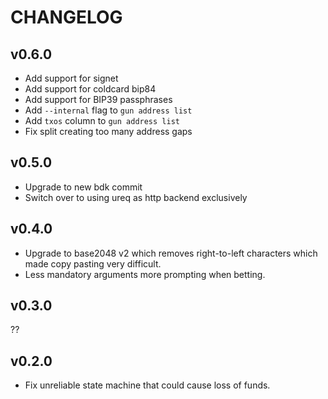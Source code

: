 # CHANGELOG

## v0.6.0

- Add support for signet
- Add support for coldcard bip84
- Add support for BIP39 passphrases
- Add `--internal` flag to `gun address list`
- Add `txos` column to `gun address list`
- Fix split creating too many address gaps

## v0.5.0

- Upgrade to new bdk commit
- Switch over to using ureq as http backend exclusively

## v0.4.0

- Upgrade to base2048 v2 which removes right-to-left characters which made copy pasting very difficult.
- Less mandatory arguments more prompting when betting.

## v0.3.0

??


## v0.2.0

- Fix unreliable state machine that could cause loss of funds.
